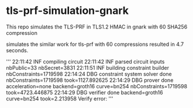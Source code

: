# tls-prf-simulation-gnark
This repo simulates the TLS-PRF in TLS1.2 HMAC in gnark with 60 SHA256 compression

simulates the similar work for tls-prf with 60 compressions resulted in 4.7 seconds. 

'''
22:11:42 INF compiling circuit
22:11:42 INF parsed circuit inputs nbPublic=33 nbSecret=3831
22:11:51 INF building constraint builder nbConstraints=1719598
22:14:24 DBG constraint system solver done nbConstraints=1719598 took=1127.892625
22:14:29 DBG prover done acceleration=none backend=groth16 curve=bn254 nbConstraints=1719598 took=4723.446875
22:14:29 DBG verifier done backend=groth16 curve=bn254 took=2.213958
Verify error: <nil>
'''
